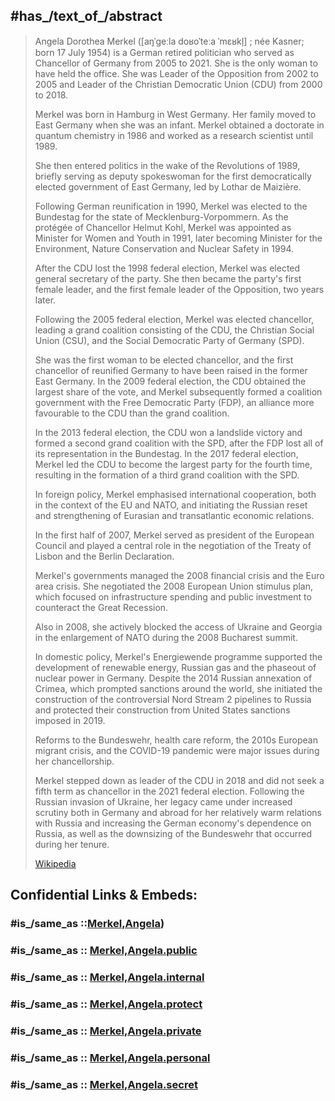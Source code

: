 ﻿---
aliases:
- Merkel
- "Angela Merkel"
- "Angela Dorothea Merkel"
- "Angela Dorothea Kasner"
---

## #has_/text_of_/abstract 

> Angela Dorothea Merkel ([aŋˈɡeːla doʁoˈteːa ˈmɛʁkl̩] ; née Kasner; born 17 July 1954) 
> is a German retired politician who served as Chancellor of Germany from 2005 to 2021. 
> She is the only woman to have held the office. 
> She was Leader of the Opposition from 2002 to 2005 
> and Leader of the Christian Democratic Union (CDU) from 2000 to 2018.
>
> Merkel was born in Hamburg in West Germany. 
> Her family moved to East Germany when she was an infant. 
> Merkel obtained a doctorate in quantum chemistry in 1986 
> and worked as a research scientist until 1989. 
> 
> She then entered politics in the wake of the Revolutions of 1989, 
> briefly serving as deputy spokeswoman 
> for the first democratically elected government of East Germany, led by Lothar de Maizière. 
> 
> Following German reunification in 1990, 
> Merkel was elected to the Bundestag for the state of Mecklenburg-Vorpommern. 
> As the protégée of Chancellor Helmut Kohl, 
> Merkel was appointed as Minister for Women and Youth in 1991, 
> later becoming Minister for the Environment, Nature Conservation and Nuclear Safety in 1994. 
> 
> After the CDU lost the 1998 federal election, Merkel was elected general secretary of the party. She then became the party's first female leader, and the first female leader of the Opposition, two years later.
>
> Following the 2005 federal election, Merkel was elected chancellor, 
> leading a grand coalition consisting of the CDU, the Christian Social Union (CSU), 
> and the Social Democratic Party of Germany (SPD). 
> 
> She was the first woman to be elected chancellor, 
> and the first chancellor of reunified Germany to have been raised in the former East Germany. 
> In the 2009 federal election, the CDU obtained the largest share of the vote, 
> and Merkel subsequently formed a coalition government with the Free Democratic Party (FDP), 
> an alliance more favourable to the CDU than the grand coalition. 
> 
> In the 2013 federal election, the CDU won a landslide victory 
> and formed a second grand coalition with the SPD, 
> after the FDP lost all of its representation in the Bundestag. 
> In the 2017 federal election, Merkel led the CDU to become the largest party for the fourth time, 
> resulting in the formation of a third grand coalition with the SPD.
>
> In foreign policy, Merkel emphasised international cooperation, 
> both in the context of the EU and NATO, and initiating the Russian reset 
> and strengthening of Eurasian and transatlantic economic relations. 
> 
> In the first half of 2007, Merkel served as president of the European Council 
> and played a central role in the negotiation of the Treaty of Lisbon and the Berlin Declaration. 
> 
> Merkel's governments managed the 2008 financial crisis and the Euro area crisis. 
> She negotiated the 2008 European Union stimulus plan, which focused on infrastructure spending 
> and public investment to counteract the Great Recession. 
> 
> Also in 2008, she actively blocked the access of Ukraine and Georgia 
> in the enlargement of NATO during the 2008 Bucharest summit.
>
> In domestic policy, Merkel's Energiewende programme supported the development of 
> renewable energy, Russian gas and the phaseout of nuclear power in Germany. 
> Despite the 2014 Russian annexation of Crimea, which prompted sanctions around the world, 
> she initiated the construction of the controversial Nord Stream 2 pipelines to Russia 
> and protected their construction from United States sanctions imposed in 2019. 
> 
> Reforms to the Bundeswehr, health care reform, the 2010s European migrant crisis, 
> and the COVID-19 pandemic were major issues during her chancellorship. 
> 
> Merkel stepped down as leader of the CDU in 2018 
> and did not seek a fifth term as chancellor in the 2021 federal election. 
> Following the Russian invasion of Ukraine, her legacy came under increased scrutiny 
> both in Germany and abroad for her relatively warm relations with Russia 
> and increasing the German economy's dependence on Russia, 
> as well as the downsizing of the Bundeswehr that occurred during her tenure.
>
> [Wikipedia](https://en.wikipedia.org/wiki/Angela%20Merkel) 


## Confidential Links & Embeds: 

### #is_/same_as ::[Merkel,Angela](Merkel,Angela.md)) 

### #is_/same_as :: [Merkel,Angela.public](/_public/Society/Government/Leader/Modern_Leaders/Merkel,Angela.public.md) 

### #is_/same_as :: [Merkel,Angela.internal](/_internal/Society/Government/Leader/Modern_Leaders/Merkel,Angela.internal.md) 

### #is_/same_as :: [Merkel,Angela.protect](/_protect/Society/Government/Leader/Modern_Leaders/Merkel,Angela.protect.md) 

### #is_/same_as :: [Merkel,Angela.private](/_private/Society/Government/Leader/Modern_Leaders/Merkel,Angela.private.md) 

### #is_/same_as :: [Merkel,Angela.personal](/_personal/Society/Government/Leader/Modern_Leaders/Merkel,Angela.personal.md) 

### #is_/same_as :: [Merkel,Angela.secret](/_secret/Society/Government/Leader/Modern_Leaders/Merkel,Angela.secret.md)

